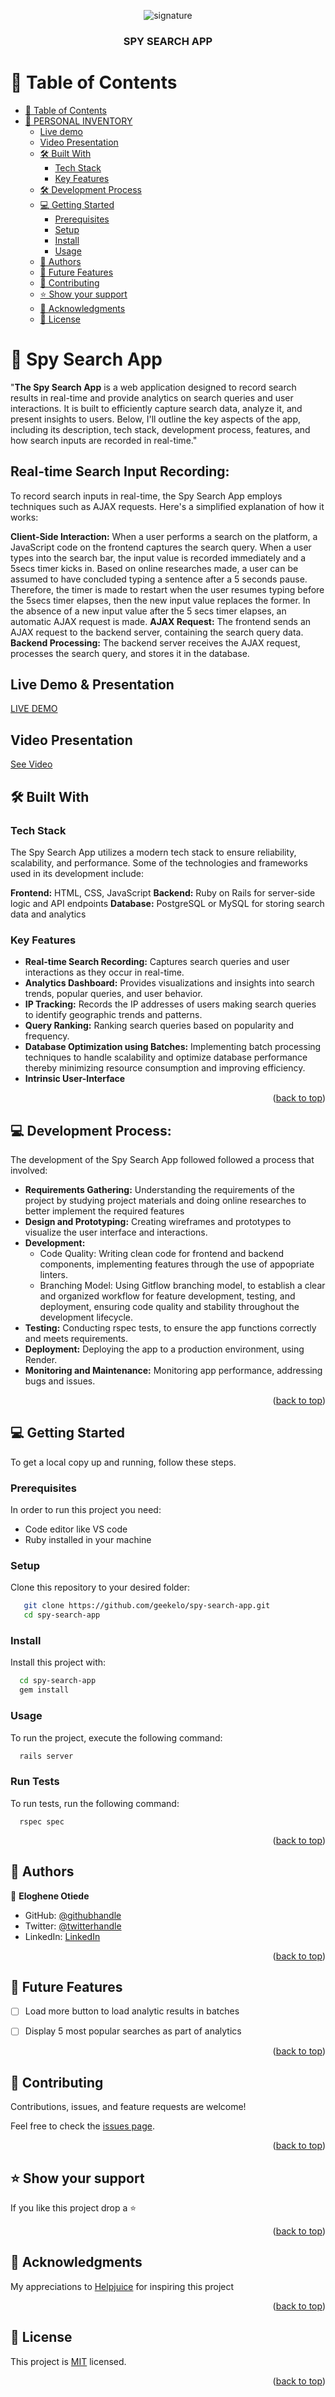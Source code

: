 <a name="readme-top"></a>
<div align="center">
  <!-- You are encouraged to replace this logo with your own! Otherwise you can also remove it. -->
     <img src="https://geekelo.com.ng/wp-content/uploads/2023/12/project-signature1.gif" alt="signature" >
  <br/>

  <h3><b>SPY SEARCH APP</b></h3>

</div>

<!-- TABLE OF CONTENTS -->

# 📗 Table of Contents

- [📗 Table of Contents](#-table-of-contents)
- [📖 PERSONAL INVENTORY ](#-personal-inventory-)
  - [Live demo](#live-demo)
  - [Video Presentation](#video-presentation-)
  - [🛠 Built With ](#-built-with-)
    - [Tech Stack ](#tech-stack-)
    - [Key Features ](#key-features-)
  - [🛠 Development Process ](#development-process)
  - [💻 Getting Started ](#-getting-started-)
    - [Prerequisites](#prerequisites)
    - [Setup](#setup)
    - [Install](#install)
    - [Usage](#usage)
  - [👥 Authors ](#-authors-)
  - [🔭 Future Features ](#-future-features-)
  - [🤝 Contributing ](#-contributing-)
  - [⭐️ Show your support ](#️-show-your-support-)
  - [🙏 Acknowledgments ](#-acknowledgments-)
  - [📝 License ](#-license-)

<!-- PROJECT DESCRIPTION -->

# 📖 Spy Search App <a name="about-project"></a>


"**The Spy Search App** is a web application designed to record search results in real-time and provide analytics on search queries and user interactions. It is built to efficiently capture search data, analyze it, and present insights to users. Below, I'll outline the key aspects of the app, including its description, tech stack, development process, features, and how search inputs are recorded in real-time."

## Real-time Search Input Recording:
To record search inputs in real-time, the Spy Search App employs techniques such as AJAX requests. Here's a simplified explanation of how it works:

**Client-Side Interaction:** When a user performs a search on the platform, a JavaScript code on the frontend captures the search query. When a user types into the search bar, the input value is recorded immediately and a 5secs timer kicks in.
Based on online researches made, a user can be assumed to have concluded typing a sentence after a 5 seconds pause. Therefore, the timer is made to restart when the user resumes typing before the 5secs timer elapses, then the new input value replaces the former.
In the absence of a new input value after the 5 secs timer elapses, an automatic AJAX request is made.
**AJAX Request:** The frontend sends an AJAX request to the backend server, containing the search query data.
**Backend Processing:** The backend server receives the AJAX request, processes the search query, and stores it in the database.

## Live Demo & Presentation <a name="live-demo">
[LIVE DEMO](https://spy-search-app.onrender.com)

<!-- Video Presentation -->
## Video Presentation <a name="video-presentation"></a>
[See Video](https://youtu.be/GskJWBBWkCk)


## 🛠 Built With <a name="built-with"></a>

### Tech Stack <a name="tech-stack"></a>

The Spy Search App utilizes a modern tech stack to ensure reliability, scalability, and performance. Some of the technologies and frameworks used in its development include:

**Frontend:** HTML, CSS, JavaScript
**Backend:** Ruby on Rails for server-side logic and API endpoints
**Database:** PostgreSQL or MySQL for storing search data and analytics
<!-- <details>
  <summary>Ruby on Rails</summary>
  <ul>
    <li><a href="https://www.ruby-lang.org/en/">Ruby</a></li>
    <li><a href="https://guides.rubyonrails.org/">Rails</a></li>
    <li><a href="https://www.postgresql.org/">PostgreSQL</a></li>
  </ul>
</details>  -->


<!-- Features -->

### Key Features <a name="key-features"></a>

- **Real-time Search Recording:** Captures search queries and user interactions as they occur in real-time.
- **Analytics Dashboard:** Provides visualizations and insights into search trends, popular queries, and user behavior.
- **IP Tracking:** Records the IP addresses of users making search queries to identify geographic trends and patterns.
- **Query Ranking:** Ranking search queries based on popularity and frequency.
- **Database Optimization using Batches:** Implementing batch processing techniques to handle scalability and optimize database performance thereby minimizing resource consumption and improving efficiency.
- **Intrinsic User-Interface**

<p align="right">(<a href="#readme-top">back to top</a>)</p>

<!-- DEVELOPMENT PROCESS -->
## 💻 Development Process: <a name="development-process"></a>

The development of the Spy Search App followed followed a process that involved:

- **Requirements Gathering:** Understanding the requirements of the project by studying project materials and doing online researches to better implement the required features
- **Design and Prototyping:** Creating wireframes and prototypes to visualize the user interface and interactions.
- **Development:** 
  - Code Quality: Writing clean code for frontend and backend components, implementing features through the use of appopriate linters.    
  - Branching Model: Using Gitflow branching model, to establish a clear and organized workflow for feature development, testing, and deployment, ensuring code quality and stability throughout the development lifecycle.
- **Testing:** Conducting rspec tests, to ensure the app functions correctly and meets requirements.
- **Deployment:** Deploying the app to a production environment, using Render.
- **Monitoring and Maintenance:** Monitoring app performance, addressing bugs and issues.


<p align="right">(<a href="#readme-top">back to top</a>)</p>
<!-- GETTING STARTED -->

## 💻 Getting Started <a name="getting-started"></a>


To get a local copy up and running, follow these steps.

### Prerequisites

In order to run this project you need:


- Code editor like VS code
- Ruby installed in your machine


### Setup

Clone this repository to your desired folder:


```sh
   git clone https://github.com/geekelo/spy-search-app.git
   cd spy-search-app
```


### Install

Install this project with:


```sh
  cd spy-search-app
  gem install
```


### Usage

To run the project, execute the following command:


```sh
  rails server
```

### Run Tests
To run tests, run the following command:
```
  rspec spec
```

<p align="right">(<a href="#readme-top">back to top</a>)</p>

<!-- AUTHORS -->

## 👥 Authors <a name="authors"></a>



👤 **Eloghene Otiede**

- GitHub: [@githubhandle](https://github.com/geekelo)
- Twitter: [@twitterhandle](https://twitter.com/geekelo_xyz)
- LinkedIn: [LinkedIn](https://linkedin.com/in/eloghene-otiede)


<p align="right">(<a href="#readme-top">back to top</a>)</p>

<!-- FUTURE FEATURES -->

## 🔭 Future Features <a name="future-features"></a>

- [ ] Load more button to load analytic results in batches
- [ ] Display 5 most popular searches as part of analytics


<p align="right">(<a href="#readme-top">back to top</a>)</p>

<!-- CONTRIBUTING -->

## 🤝 Contributing <a name="contributing"></a>

Contributions, issues, and feature requests are welcome!

Feel free to check the [issues page](https://github.com/geekelo/spy-search-app/issues).

<p align="right">(<a href="#readme-top">back to top</a>)</p>

<!-- SUPPORT -->

## ⭐️ Show your support <a name="support"></a>


If you like this project drop a ⭐️

<p align="right">(<a href="#readme-top">back to top</a>)</p>

<!-- ACKNOWLEDGEMENTS -->

## 🙏 Acknowledgments <a name="acknowledgements"></a>


My appreciations to [Helpjuice](https://helpjuice.com/) for inspiring this project

<p align="right">(<a href="#readme-top">back to top</a>)</p>


<!-- LICENSE -->

## 📝 License <a name="license"></a>

This project is [MIT](./mit.md) licensed.


<p align="right">(<a href="#readme-top">back to top</a>)</p>
